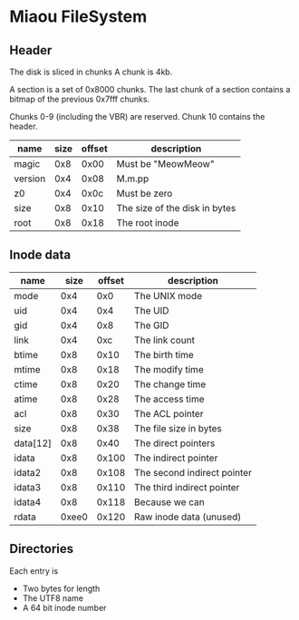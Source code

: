 # Miaou FileSystem

## Header

The disk is sliced in chunks
A chunk is 4kb.

A section is a set of 0x8000 chunks.
The last chunk of a section contains a bitmap of the previous 0x7fff chunks.

Chunks 0-9 (including the VBR) are reserved. Chunk 10 contains the header.

| name           | size |  offset | description                   |
|----------------|------|---------|-------------------------------|
| magic          | 0x8  | 0x00    | Must be "MeowMeow"            |
| version        | 0x4  | 0x08    | M.m.pp                        |
| z0             | 0x4  | 0x0c    | Must be zero                  |
| size           | 0x8  | 0x10    | The size of the disk in bytes |
| root           | 0x8  | 0x18    | The root inode                |

## Inode data

| name           | size |  offset | description                   |
|----------------|------|---------|-------------------------------|
| mode           | 0x4  | 0x0     | The UNIX mode                 |
| uid            | 0x4  | 0x4     | The UID                       |
| gid            | 0x4  | 0x8     | The GID                       |
| link           | 0x4  | 0xc     | The link count                |
| btime          | 0x8  | 0x10    | The birth time                |
| mtime          | 0x8  | 0x18    | The modify time               |
| ctime          | 0x8  | 0x20    | The change time               |
| atime          | 0x8  | 0x28    | The access time               |
| acl            | 0x8  | 0x30    | The ACL pointer               |
| size           | 0x8  | 0x38    | The file size in bytes        |
| data[12]       | 0x8  | 0x40    | The direct pointers           |
| idata          | 0x8  | 0x100   | The indirect pointer          |
| idata2         | 0x8  | 0x108   | The second indirect pointer   |
| idata3         | 0x8  | 0x110   | The third indirect pointer    |
| idata4         | 0x8  | 0x118   | Because we can                |
| rdata          | 0xee0| 0x120   | Raw inode data (unused)       |

## Directories

Each entry is

* Two bytes for length
* The UTF8 name
* A 64 bit inode number
